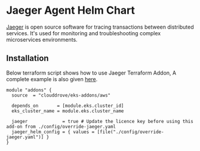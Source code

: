 # Jaeger Agent Helm Chart

[Jaeger](https://www.jaegertracing.io/) is open source software for tracing transactions between distributed services. It's used for monitoring and troubleshooting complex microservices environments.

## Installation
Below terraform script shows how to use Jaeger Terraform Addon, A complete example is also given [here](https://github.com/clouddrove/terraform-helm-eks-addons/blob/master/_examples/complete/main.tf).
```hcl
module "addons" {
  source  = "clouddrove/eks-addons/aws"
  
  depends_on       = [module.eks.cluster_id]
  eks_cluster_name = module.eks.cluster_name

  jaeger             = true # Update the licence key before using this add-on from ./config/override-jaeger.yaml
  jaeger_helm_config = { values = [file("./config/override-jaeger.yaml")] }
}
```

<!-- BEGINNING OF PRE-COMMIT-TERRAFORM DOCS HOOK -->
<!-- END OF PRE-COMMIT-TERRAFORM DOCS HOOK -->